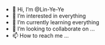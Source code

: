 - 👋 Hi, I’m @Lin-Ye-Ye
- 👀 I’m interested in everything
- 🌱 I’m currently learning everything
- 💞️ I’m looking to collaborate on ...
- 📫 How to reach me ...

<!---
Lin-Ye-Ye/Lin-Ye-Ye is a ✨ special ✨ repository because its `README.md` (this file) appears on your GitHub profile.
You can click the Preview link to take a look at your changes.
--->
